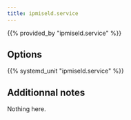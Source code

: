 ```yaml
---
title: ipmiseld.service
---
```


{{% provided_by "ipmiseld.service" %}}

## Options

{{% systemd_unit "ipmiseld.service" %}}

## Additionnal notes

Nothing here.